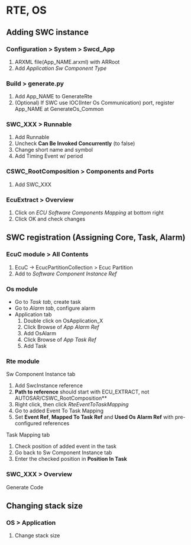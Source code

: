 # RTE, OS

## Adding SWC instance
### Configuration > System > Swcd_App
1. ARXML file(App_NAME.arxml) with ARRoot
1. Add *Application Sw Component Type*

### Build > generate.py
1. Add App_NAME to GenerateRte
1. (Optional) If SWC use IOC(Inter Os Communication) port, register App_NAME at GenerateOs_Common

### SWC_XXX > Runnable
1. Add Runnable
1. Uncheck **Can Be Invoked Concurrently** (to false)
1. Change short name and symbol
1. Add Timing Event w/ period

### CSWC_RootComposition > Components and Ports
1. Add SWC_XXX

### EcuExtract > Overview
1. Click on *ECU Software Components Mapping* at bottom right
1. Click OK and check changes


## SWC registration (Assigning Core, Task, Alarm)
### EcuC module > All Contents
1. EcuC -> EcucPartitionCollection > Ecuc Partition
1. Add to *Software Component Instance Ref*

### Os module
* Go to *Task tab*, create task  
* Go to *Alarm tab*, configure alarm  
* Application tab  
    1. Double click on OsApplication_X
    1. Click Browse of *App Alarm Ref*
    1. Add OsAlarm
    1. Click Browse of *App Task Ref*
    1. Add Task

### Rte module
Sw Component Instance tab
1. Add SwcInstance reference
1. **Path to reference** should start with ECU_EXTRACT, not AUTOSAR/CSWC_RootComposition**
1. Right click, then click *RteEventToTaskMapping*
1. Go to added Event To Task Mapping
1. Set **Event Ref**, **Mapped To Task Ref** and **Used Os Alarm Ref** with pre-configured references

Task Mapping tab
1. Check position of added event in the task
1. Go back to Sw Component Instance tab
1. Enter the checked position in **Position In Task**

### SWC_XXX > Overview
Generate Code


## Changing stack size
### OS > Application
1. Change stack size

